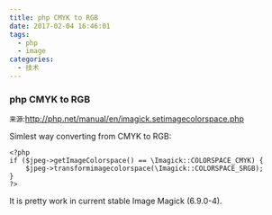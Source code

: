 ```yaml
---
title: php CMYK to RGB
date: 2017-02-04 16:46:01
tags:
  - php
  - image
categories:
  - 技术
---
```

### php CMYK to RGB

`来源`:http://php.net/manual/en/imagick.setimagecolorspace.php

Simlest way converting from CMYK to RGB:
```
<?php
if ($jpeg->getImageColorspace() == \Imagick::COLORSPACE_CMYK) {
    $jpeg->transformimagecolorspace(\Imagick::COLORSPACE_SRGB);
}
?>
```
It is pretty work in current stable Image Magick (6.9.0-4).
